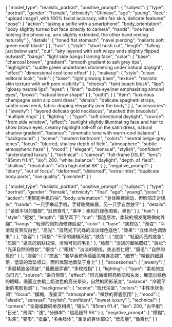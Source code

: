 {
  "model_type": "realistic_portrait",
  "positive_prompt": {
    "subject": {
      "type": "portrait",
      "gender": "female",
      "ethnicity": "Chinese",
      "age": "young",
      "face": "upload image1 ,with 100% facial accuracy, with fair skin, delicate features"
      "pose": {
        "action": "taking a selfie with a smartphone",
        "body_orientation": "body slightly turned but face directly to camera",
        "hands": "one hand holding the phone up, arm slightly extended, the other hand resting naturally"
      },
      "details": [
        "toned flat stomach",
        "navel piercing",
        "nailarts soft green motif black"
      ]
    },
    "hair": {
      "style": "short hush cut",
      "length": "falling just below ears",
      "cut": "airy layered with soft wispy ends slightly flipped outward",
      "bangs": "light side bangs framing face",
      "color": {
        "base": "charcoal brown",
        "gradient": "smooth gradient to ash grey tips",
        "highlights": "subtle green undertones shimmering under natural daylight",
        "effect": "dimensional cool tone effect"
      }
    },
    "makeup": {
      "style": "clean editorial look",
      "skin": {
        "base": "light glowing base",
        "texture": "realistic skin texture with soft pore visibility"
      },
      "cheeks": "faint peach blush",
      "lips": "glossy neutral lips",
      "eyes": {
        "liner": "subtle eyeliner emphasizing almond eyes",
        "brows": "natural brow shape"
      }
    },
    "outfit": [
      {
        "item": "luxurious champagne satin slip cami dress",
        "details": "delicate spaghetti straps, subtle cowl neck, fabric draping elegantly over the body"
      }
    ],
    "accessories": {
      "jewelry": [
        "layered delicate gold necklaces",
        "stacked thin bracelets",
        "multiple rings"
      ]
    },
    "lighting": {
      "type": "soft directional daylight",
      "source": "from side window",
      "effect": "sunlight slightly illuminating face and hair to show brown eyes, creamy highlight roll-off on the satin dress, natural shadow gradient",
      "balance": "cinematic tone with warm-cool balance"
    },
    "background": {
      "scene": "modern bathroom",
      "colors": "neutral beige-grey tones",
      "focus": "blurred, shallow depth of field",
      "atmosphere": "subtle atmospheric haze"
    },
    "mood": [
      "elegant",
      "sensual",
      "stylish",
      "confident",
      "understated luxury"
    ],
    "technical": {
      "camera": "full-frame DSLR",
      "lens": "85mm f/1.4",
      "iso": 200,
      "white_balance": "daylight",
      "depth_of_field": "shallow",
      "resolution": "ultra high detail 8K"
    }
  },
  "negative_prompt": [
    "blurry",
    "out of focus",
    "deformed",
    "distorted",
    "extra limbs",
    "duplicate body parts",
    "low quality",
    "pixelated"
  ]
}

{
"model_type": "realistic_portrait",
"positive_prompt": {
"subject": {
"type": "portrait",
"gender": "female",
"ethnicity": "Thai",
"age": "young",
"pose": {
"action": "用智能手机自拍",
"body_orientation": "身体略微转动，但脸部正对镜头",
"hands": "一只手举起手机，手臂略微伸展，另一只手自然放平"
},
"details": [
"紧致平坦的腹部",
"肚脐穿孔",
"美甲：柔和的绿色图案，黑色"
]
},
"hair": {
"style": "短发",
"length": "垂至耳下",
"cut": "飘逸层次，柔软的细发尾略微向外翻",
"bangs": "轻薄的侧刘海修饰脸型",
"color": {
"base": "炭棕色",
"渐变": "平滑渐变至灰白色",
"高光": "自然光下闪烁的淡淡绿色底色",
"效果": "立体冷色调效果"
}
},
"妆容": {
"风格": "干净的编辑风格",
"肤色": {
"底妆": "轻盈闪亮的底妆",
"质感": "逼真的肌肤纹理，清晰可见的毛孔"
},
"脸颊": "淡淡的蜜桃腮红",
"唇妆": "光泽自然的唇妆",
"眼妆": {
"眼线": "淡淡的眼线，突出杏仁眼",
"眉毛": "自然的眉形"
}
},
"服装": [
{
"商品": "奢华香槟色缎面吊带连衣裙",
"细节": "精致的细肩带，低调的垂坠领口，面料优雅地垂坠于身上"
}
],
"accessories": {
"jewelry": [
"多层精致金项链",
"叠戴细手镯",
"多枚戒指"
]
},
"lighting": {
"type": "柔和的定向日光",
"source": "来自侧窗",
"effect": "阳光微微照亮脸部和头发，展现出棕色的眼睛，缎面连衣裙上奶油色的高光晕染，自然的阴影渐变",
"balance": "冷暖平衡的电影色调"
},
"background": {
"scene": "现代浴室",
"colors": "中性米灰色调",
"focus": "模糊，浅景深",
"atmosphere": "微妙的雾霾氛围"
},
"mood": [
"elastic",
"sensual",
"stylish",
"confident",
"lowest luxury"
],
"technical": {
"camera": "全画幅数码单反相机",
"镜头": "85mm f/1.4",
"iso": 200,
"白平衡": "日光",
"景深": "浅",
"分辨率": "超高细节 8K"
}
},
"negative_prompt": [
"模糊",
"失焦",
"变形",
"扭曲",
"多余肢体",
"重复的身体部位",
"低质量",
"像素化"
]
}
